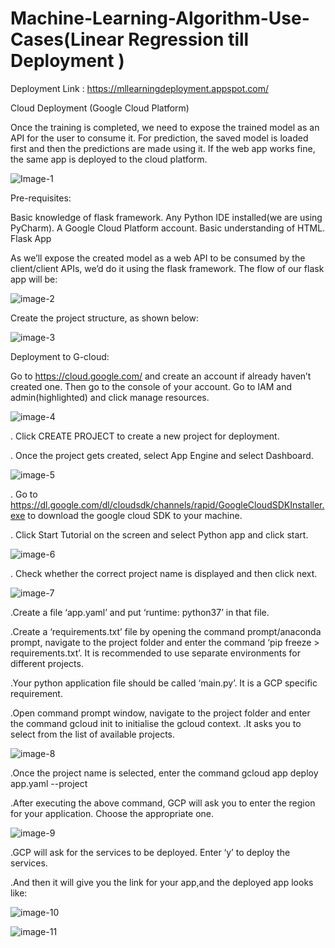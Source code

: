 # Machine-Learning-Algorithm-Use-Cases(Linear Regression till Deployment )

Deployment Link : https://mllearningdeployment.appspot.com/


Cloud Deployment (Google Cloud Platform)

Once the training is completed, we need to expose the trained model as an API for the user to consume it. For prediction, the saved model is loaded first and then the predictions are made using it. If the web app works fine, the same app is deployed to the cloud platform.

![Image-1](https://user-images.githubusercontent.com/61689146/78499716-e6376580-7784-11ea-8d1b-295c6960da5b.png)



Pre-requisites:

Basic knowledge of flask framework.
Any Python IDE installed(we are using PyCharm).
A Google Cloud Platform account.
Basic understanding of HTML.
Flask App

As we’ll expose the created model as a web API to be consumed by the client/client APIs, we’d do it using the flask framework. The flow of our flask app will be:

![image-2](https://user-images.githubusercontent.com/61689146/78499752-0e26c900-7785-11ea-93b7-3d70dc18d0ec.png)

Create the project structure, as shown below:

![image-3](https://user-images.githubusercontent.com/61689146/78499758-1848c780-7785-11ea-9bc0-2bcabc747321.png)


Deployment to G-cloud:

Go to https://cloud.google.com/ and create an account if already haven’t created one. Then go to the console of your account.
Go to IAM and admin(highlighted) and click manage resources.

![image-4](https://user-images.githubusercontent.com/61689146/78499766-1f6fd580-7785-11ea-8ec2-98b19a87e006.png)

. Click CREATE PROJECT to create a new project for deployment.

. Once the project gets created, select App Engine and select Dashboard.

![image-5](https://user-images.githubusercontent.com/61689146/78499785-46c6a280-7785-11ea-98eb-48930be65162.png)


. Go to https://dl.google.com/dl/cloudsdk/channels/rapid/GoogleCloudSDKInstaller.exe to download the google cloud SDK to your machine.

. Click Start Tutorial on the screen and select Python app and click start.

![image-6](https://user-images.githubusercontent.com/61689146/78499788-4a5a2980-7785-11ea-8f27-e2eabfd102a6.png)

. Check whether the correct project name is displayed and then click next.

![image-7](https://user-images.githubusercontent.com/61689146/78499789-4b8b5680-7785-11ea-9ec0-b014c58a0f26.png)

.Create a file ‘app.yaml’ and put ‘runtime: python37’ in that file.

.Create a ‘requirements.txt’ file by opening the command prompt/anaconda prompt, navigate to the project folder and enter the   command ‘pip freeze > requirements.txt’. It is recommended to use separate environments for different projects.

.Your python application file should be called ‘main.py’. It is a GCP specific requirement.

.Open command prompt window, navigate to the project folder and enter the command gcloud init to initialise the gcloud context.
.It asks you to select from the list of available projects.



![image-8](https://user-images.githubusercontent.com/61689146/78499790-4c23ed00-7785-11ea-9009-07db51ece608.png)

.Once the project name is selected, enter the command gcloud app deploy app.yaml --project

.After executing the above command, GCP will ask you to enter the region for your application. Choose the appropriate one.

![image-9](https://user-images.githubusercontent.com/61689146/78499792-4c23ed00-7785-11ea-8fdf-07caf45dbb03.png)

.GCP will ask for the services to be deployed. Enter ‘y’ to deploy the services.

.And then it will give you the link for your app,and the deployed app looks like:

![image-10](https://user-images.githubusercontent.com/61689146/78499816-71b0f680-7785-11ea-9311-b778e2ac216a.png)


![image-11](https://user-images.githubusercontent.com/61689146/78499819-770e4100-7785-11ea-8784-2494274cc0b9.png)

